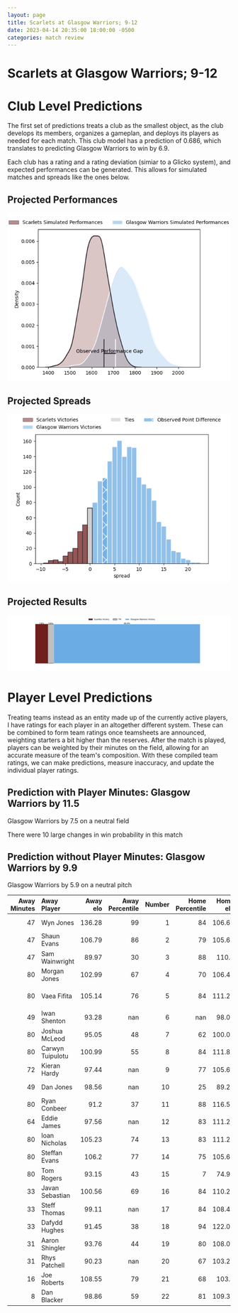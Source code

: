 ```yaml
---  
layout: page  
title: Scarlets at Glasgow Warriors; 9-12  
date: 2023-04-14 20:35:00 18:00:00 -0500  
categories: match review  
---
```

# Scarlets at Glasgow Warriors; 9-12

# Club Level Predictions


The first set of predictions treats a club as the smallest object, as the club develops its members, organizes a gameplan, and deploys its players as needed for each match. This club model has a prediction of 0.686, which translates to predicting Glasgow Warriors to win by 6.9.

Each club has a rating and a rating deviation (simiar to a Glicko system), and expected performances can be generated. This allows for simulated matches and spreads like the ones below.
## Projected Performances


![Projected Performances](plots/performances_2023-04-14-GlasgowWarriors-Scarlets.png)
## Projected Spreads


![Projected Spreads](plots/spreads_2023-04-14-GlasgowWarriors-Scarlets.png)
## Projected Results


![Projected Results](plots/resultbar_2023-04-14-GlasgowWarriors-Scarlets.png)
# Player Level Predictions


Treating teams instead as an entity made up of the currently active players, I have ratings for each player in an altogether different system. These can be combined to form team ratings once teamsheets are announced, weighting starters a bit higher than the reserves. After the match is played, players can be weighted by their minutes on the field, allowing for an accurate measure of the team's composition. With these compiled team ratings, we can make predictions, measure inaccuracy, and update the individual player ratings.
## Prediction with Player Minutes: Glasgow Warriors by 11.5


Glasgow Warriors by 7.5 on a neutral field

There were 10 large changes in win probability in this match
## Prediction without Player Minutes: Glasgow Warriors by 9.9


Glasgow Warriors by 5.9 on a neutral pitch



|   Away Minutes | Away Player      |   Away elo |   Away Percentile |   Number |   Home Percentile |   Home elo | Home Player          |   Home Minutes |
|---------------:|:-----------------|-----------:|------------------:|---------:|------------------:|-----------:|:---------------------|---------------:|
|             47 | Wyn Jones        |     136.28 |                99 |        1 |                84 |     106.63 | Jamie Bhatti         |             60 |
|             47 | Shaun Evans      |     106.79 |                86 |        2 |                79 |     105.69 | Johnny Matthews      |             47 |
|             47 | Sam Wainwright   |      89.97 |                30 |        3 |                88 |     110.4  | Zander Fagerson      |             61 |
|             80 | Morgan Jones     |     102.99 |                67 |        4 |                70 |     106.44 | Lewis Bean           |             47 |
|             80 | Vaea Fifita      |     105.14 |                76 |        5 |                84 |     111.21 | Jean-Pierre du Preez |             80 |
|             49 | Iwan Shenton     |      93.28 |               nan |        6 |               nan |      98.03 | Ryan Wilson          |             45 |
|             80 | Joshua McLeod    |      95.05 |                48 |        7 |                62 |     100.05 | Matt Fagerson        |             72 |
|             80 | Carwyn Tuipulotu |     100.99 |                55 |        8 |                84 |     111.89 | Sione Vailanu        |             80 |
|             72 | Kieran Hardy     |      97.44 |               nan |        9 |                77 |     105.69 | Ali Price            |             60 |
|             49 | Dan Jones        |      98.56 |               nan |       10 |                25 |      89.23 | Tom Jordan           |             80 |
|             80 | Ryan Conbeer     |      91.2  |                37 |       11 |                88 |     116.55 | Cole Forbes          |             80 |
|             64 | Eddie James      |      97.56 |               nan |       12 |                83 |     111.29 | Sam Johnson          |             80 |
|             80 | Ioan Nicholas    |     105.23 |                74 |       13 |                83 |     111.29 | Stafford McDowall    |             80 |
|             80 | Steffan Evans    |     106.2  |                77 |       14 |                75 |     105.64 | Kyle Steyn           |             80 |
|             80 | Tom Rogers       |      93.15 |                43 |       15 |                 7 |      74.96 | Huw Jones            |             80 |
|             33 | Javan Sebastian  |     100.56 |                69 |       16 |                84 |     110.21 | Scott Cummings       |             35 |
|             33 | Steff Thomas     |      99.11 |               nan |       17 |                84 |     108.49 | Fraser Brown         |             33 |
|             33 | Dafydd Hughes    |      91.45 |                38 |       18 |                94 |     122.09 | Richie Gray          |             33 |
|             31 | Aaron Shingler   |      93.76 |                44 |       19 |                80 |     108.06 | Jamie Dobie          |             20 |
|             31 | Rhys Patchell    |      90.23 |               nan |       20 |                67 |     103.21 | Nathan McBeth        |             20 |
|             16 | Joe Roberts      |     108.55 |                79 |       21 |                68 |     103.4  | Simon Berghan        |             19 |
|              8 | Dan Blacker      |      98.86 |                59 |       22 |                81 |     109.37 | Rory Darge           |              8 |

